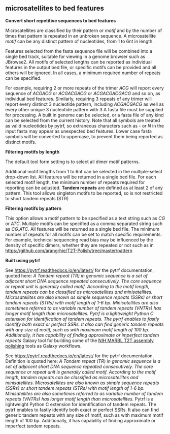 ## microsatellites to bed features

**Convert short repetitive sequences to bed features**

Microsatellites are classified by their pattern or *motif* and by the number of times that pattern is repeated in an unbroken sequence.
A microsatellite *motif* can be any distinct pattern of nucleotides, from 1 to 6nt in length.

Features selected from the fasta sequence file will be combined into a single bed track, suitable for viewing in a genome browser such as JBrowse2.
All motifs of selected lengths can be reported as individual features in the output bed file, or specific motifs can be provided and all 
others will be ignored. In all cases, a minimum required number of repeats can be specified. 

For example, requiring 2 or more repeats of the trimer *ACG* will report every sequence of *ACGACG* or *ACGACGACG* or *ACGACGACGACG* and so on, as individual bed features.
Similarly, requiring 3 repeats of any trimer will report every distinct 3 nucleotide pattern, including *ACGACGACG* as well as every other unique 3 nucleotide pattern with 3 
A fasta file must be supplied for processing. A built in genome can be selected, or a fasta file of any kind can be selected from the current history. Note that all 
symbols are treated as valid nucleotides by pytrf, so extraneous characters such as *-* or *N* in the input fasta may appear as unexpected bed features. Lower case fasta symbols will be converted
to uppercase, to prevent them being reported as distinct motifs.

**Filtering motifs by length**

The default tool form setting is to select all dimer motif patterns. 

Additional motif lengths from 1 to 6nt can be selected in the multiple-select drop-down list. All features will be returned in a single bed file. For each selected motif length, 
the minimum number of repeats required for reporting can be adjusted. **Tandem repeats** are defined as at least 2 of any pattern. This tool allows singleton motifs to be reported,
so is not restricted to short tandem repeats (STR)

**Filtering motifs by pattern**

This option allows a motif pattern to be specified as a text string such as *CG* or *ATC*. Multiple motifs can be specified as a comma separated string such as *CG,ATC*.
All features will be returned as a single bed file.
The minimum number of repeats for all motifs can be set to match specific requirements.
For example, technical sequencing read bias may be influenced by the density of specific dimers, whether they are repeated or not
such as in https://github.com/arangrhie/T2T-Polish/tree/master/pattern

**Built using pytrf**

See https://pytrf.readthedocs.io/en/latest/ for the pytrf documentation, quoted here:
  *A Tandem repeat (TR) in genomic sequence is a set of adjacent short DNA sequence repeated consecutively. The core sequence or repeat unit is generally called motif. 
  According to the motif length, tandem repeats can be classified as microsatellites and minisatellites. Microsatellites are also known as simple sequence repeats (SSRs) 
  or short tandem repeats (STRs) with motif length of 1-6 bp. Minisatellites are also sometimes referred to as variable number of tandem repeats (VNTRs) has longer motif length than microsatellites.
  Pytrf is a lightweight Python C extension for identification of tandem repeats. The pytrf enables to fastly identify both exact or perfect SSRs.
  It also can find generic tandem repeats with any size of motif, such as with maximum motif length of 100 bp. Additionally, it has capability of finding approximate or imperfect tandem repeats*
Galaxy tool for building some of the [NIH MARBL T2T assembly polishing](https://github.com/marbl/training) tools as Galaxy workflows.

See https://pytrf.readthedocs.io/en/latest/ for the pytrf documentation. Definition is quoted here:
  *A Tandem repeat (TR) in genomic sequence is a set of adjacent short DNA sequence repeated consecutively. The core sequence or repeat unit is generally called motif. 
  According to the motif length, tandem repeats can be classified as microsatellites and minisatellites. Microsatellites are also known as simple sequence repeats (SSRs) 
  or short tandem repeats (STRs) with motif length of 1-6 bp. Minisatellites are also sometimes referred to as variable number of tandem repeats (VNTRs) has longer motif length than microsatellites.*
  Pytrf is a lightweight Python C extension for identification of tandem repeats. The pytrf enables to fastly identify both exact or perfect SSRs.
  It also can find generic tandem repeats with any size of motif, such as with maximum motif length of 100 bp. Additionally, it has capability of finding approximate or imperfect tandem repeats. 



